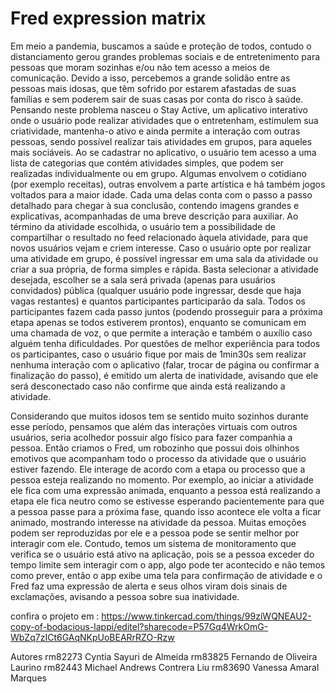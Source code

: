 # Fred expression matrix

Em meio a pandemia, buscamos a saúde e proteção de todos, contudo o distanciamento gerou grandes problemas sociais e de entretenimento para pessoas que moram sozinhas e/ou não tem acesso a meios de comunicação. Devido a isso, percebemos a grande solidão entre as pessoas mais idosas, que têm sofrido por estarem afastadas de suas famílias e sem poderem sair de suas casas por conta do risco à saúde. Pensando neste problema nasceu o Stay Active, um aplicativo interativo onde o usuário pode realizar atividades que o entretenham, estimulem sua criatividade, mantenha-o ativo e ainda permite a interação com outras pessoas, sendo possível realizar tais atividades em grupos, para aqueles mais sociáveis.
Ao se cadastrar no aplicativo, o usuário tem acesso a uma lista de categorias que contém atividades simples, que podem ser realizadas individualmente ou em grupo. Algumas envolvem o cotidiano (por exemplo receitas), outras envolvem a parte artística e há também jogos voltados para a maior idade. Cada uma delas conta com o passo a passo detalhado para chegar à sua conclusão, contendo imagens grandes e explicativas, acompanhadas de uma breve descrição para auxiliar. Ao término da atividade escolhida, o usuário tem a possibilidade de compartilhar o resultado no feed relacionado àquela atividade, para que novos usuários vejam e criem interesse.
Caso o usuário opte por realizar uma atividade em grupo, é possível ingressar em uma sala da atividade ou criar a sua própria, de forma simples e rápida. Basta selecionar a atividade desejada, escolher se a sala será privada (apenas para usuários convidados) pública (qualquer usuário pode ingressar, desde que haja vagas restantes) e quantos participantes participarão da sala. Todos os participantes fazem cada passo juntos (podendo prosseguir para a próxima etapa apenas se todos estiverem prontos), enquanto se comunicam em uma chamada de voz, o que permite a interação e também o auxílio caso alguém tenha dificuldades.
Por questões de melhor experiência para todos os participantes, caso o usuário fique por mais de 1min30s sem realizar nenhuma interação com o aplicativo (falar, trocar de página ou confirmar a finalização do passo), é emitido um alerta de inatividade, avisando que ele será desconectado caso não confirme que ainda está realizando a atividade.

Considerando que muitos idosos tem se sentido muito sozinhos durante esse período, pensamos que além das interações virtuais com outros usuários, seria acolhedor possuir algo físico para fazer companhia a pessoa. Então criamos o Fred, um robozinho que possui dois olhinhos emotivos que acompanham todo o processo da atividade que o usuário estiver fazendo. Ele interage de acordo com a etapa ou processo que a pessoa esteja realizando no momento. Por exemplo, ao iniciar a atividade ele fica com uma expressão animada, enquanto a pessoa está realizando a etapa ele fica neutro como se estivesse esperando pacientemente para que a pessoa passe para a próxima fase, quando isso acontece ele volta a ficar animado, mostrando interesse na atividade da pessoa. Muitas emoções podem ser reproduzidas por ele e a pessoa pode se sentir melhor por interagir com ele.
Contudo, temos um sistema de monitoramento que verifica se o usuário está ativo na aplicação, pois se a pessoa exceder do tempo limite sem interagir com o app, algo pode ter acontecido e não temos como prever, então o app exibe uma tela para confirmação de atividade e o Fred faz uma expressão de alerta e seus olhos viram dois sinais de exclamações, avisando a pessoa sobre sua inatividade.


confira o projeto em :
https://www.tinkercad.com/things/99ziWQNEAU2-copy-of-bodacious-lappi/editel?sharecode=P57Gq4WrkOmG-WbZq7zICt6GAqNKpUoBEARrRZO-Rzw


Autores
rm82273 Cyntia Sayuri de Almeida
rm83825 Fernando de Oliveira Laurino
rm82443 Michael Andrews Contrera Liu
rm83690 Vanessa Amaral Marques